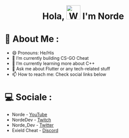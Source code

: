<h1 align="center"> Hola, <img src="https://raw.githubusercontent.com/nixin72/nixin72/master/wave.gif" 
         alt="Waving hand animated gif"
         height="45"
         width="45" /> I'm Norde</h1>

# 💫 About Me :
- 😄 Pronouns: He/His
- 🔭 I’m currently building CS-GO Cheat
- 🌱 I’m currently learning more about C++
- 💬 Ask me about Flutter or any tech-related stuff
- 📫 How to reach me: Check social links below

# 💻 Sociale :
- Norde - [YouTube](https://www.youtube.com/channel/UCzCu3J9kK-n7plWndyF7n5A)
- NordeDev - [Twitch](https://www.twitch.tv/teeqzertv)
- Norde_Dev - [Twitter](https://twitter.com/Norde_Dev)
- Exield Cheat - [Discord](https://discord.gg/yKQUwydA3f)
